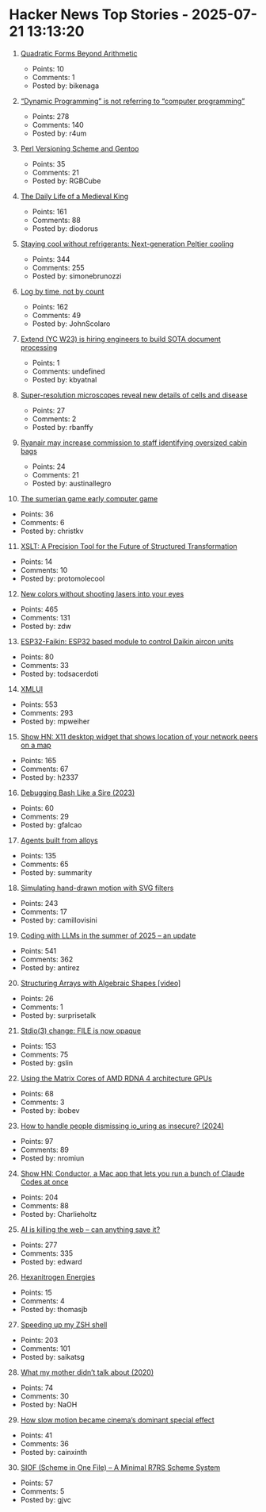 # Hacker News Top Stories - 2025-07-21 13:13:20

1. [Quadratic Forms Beyond Arithmetic](https://www.ams.org/journals/notices/202507/noti3192/noti3192.html)
   - Points: 10
   - Comments: 1
   - Posted by: bikenaga

2. [“Dynamic Programming” is not referring to “computer programming”](https://www.vidarholen.net/contents/blog/?p=1172)
   - Points: 278
   - Comments: 140
   - Posted by: r4um

3. [Perl Versioning Scheme and Gentoo](https://wiki.gentoo.org/wiki/Project:Perl/Version-Scheme)
   - Points: 35
   - Comments: 21
   - Posted by: RGBCube

4. [The Daily Life of a Medieval King](https://www.medievalists.net/2025/07/medieval-king-daily-life/)
   - Points: 161
   - Comments: 88
   - Posted by: diodorus

5. [Staying cool without refrigerants: Next-generation Peltier cooling](https://news.samsung.com/global/interview-staying-cool-without-refrigerants-how-samsung-is-pioneering-next-generation-peltier-cooling)
   - Points: 344
   - Comments: 255
   - Posted by: simonebrunozzi

6. [Log by time, not by count](https://johnscolaro.xyz/blog/log-by-time-not-by-count)
   - Points: 162
   - Comments: 49
   - Posted by: JohnScolaro

7. [Extend (YC W23) is hiring engineers to build SOTA document processing](https://jobs.ashbyhq.com/extend)
   - Points: 1
   - Comments: undefined
   - Posted by: kbyatnal

8. [Super-resolution microscopes reveal new details of cells and disease](https://knowablemagazine.org/content/article/technology/2025/super-resolution-microscopes-reveal-new-details-cells)
   - Points: 27
   - Comments: 2
   - Posted by: rbanffy

9. [Ryanair may increase commission to staff identifying oversized cabin bags](https://www.rte.ie/news/ireland/2025/0721/1524508-ryanair-baggage/)
   - Points: 24
   - Comments: 21
   - Posted by: austinallegro

10. [The sumerian game early computer game](https://spillhistorie.no/2025/07/10/the-sumerian-game-the-ancestor-of-modern-city-builders/)
   - Points: 36
   - Comments: 6
   - Posted by: christkv

11. [XSLT: A Precision Tool for the Future of Structured Transformation](https://www.xml.com/articles/2025/07/19/xslt-precision-tool-future-structured-transformation/)
   - Points: 14
   - Comments: 10
   - Posted by: protomolecool

12. [New colors without shooting lasers into your eyes](https://dynomight.net/colors/)
   - Points: 465
   - Comments: 131
   - Posted by: zdw

13. [ESP32-Faikin: ESP32 based module to control Daikin aircon units](https://github.com/revk/ESP32-Faikin)
   - Points: 80
   - Comments: 33
   - Posted by: todsacerdoti

14. [XMLUI](https://blog.jonudell.net/2025/07/18/introducing-xmlui/)
   - Points: 553
   - Comments: 293
   - Posted by: mpweiher

15. [Show HN: X11 desktop widget that shows location of your network peers on a map](https://github.com/h2337/connmap)
   - Points: 165
   - Comments: 67
   - Posted by: h2337

16. [Debugging Bash Like a Sire (2023)](https://blog.brujordet.no/post/bash/debugging_bash_like_a_sire/)
   - Points: 60
   - Comments: 29
   - Posted by: gfalcao

17. [Agents built from alloys](https://xbow.com/blog/alloy-agents/)
   - Points: 135
   - Comments: 65
   - Posted by: summarity

18. [Simulating hand-drawn motion with SVG filters](https://camillovisini.com/coding/simulating-hand-drawn-motion-with-svg-filters)
   - Points: 243
   - Comments: 17
   - Posted by: camillovisini

19. [Coding with LLMs in the summer of 2025 – an update](https://antirez.com/news/154)
   - Points: 541
   - Comments: 362
   - Posted by: antirez

20. [Structuring Arrays with Algebraic Shapes [video]](https://www.youtube.com/watch?v=3Lbs0pJ_OHI)
   - Points: 26
   - Comments: 1
   - Posted by: surprisetalk

21. [Stdio(3) change: FILE is now opaque](https://undeadly.org/cgi?action=article;sid=20250717103345)
   - Points: 153
   - Comments: 75
   - Posted by: gslin

22. [Using the Matrix Cores of AMD RDNA 4 architecture GPUs](https://gpuopen.com/learn/using_matrix_core_amd_rdna4/)
   - Points: 68
   - Comments: 3
   - Posted by: ibobev

23. [How to handle people dismissing io_uring as insecure? (2024)](https://github.com/axboe/liburing/discussions/1047)
   - Points: 97
   - Comments: 89
   - Posted by: nromiun

24. [Show HN: Conductor, a Mac app that lets you run a bunch of Claude Codes at once](https://conductor.build/)
   - Points: 204
   - Comments: 88
   - Posted by: Charlieholtz

25. [AI is killing the web – can anything save it?](https://www.economist.com/business/2025/07/14/ai-is-killing-the-web-can-anything-save-it)
   - Points: 277
   - Comments: 335
   - Posted by: edward

26. [Hexanitrogen Energies](https://www.science.org/content/blog-post/hexanitrogen-energies)
   - Points: 15
   - Comments: 4
   - Posted by: thomasjb

27. [Speeding up my ZSH shell](https://scottspence.com/posts/speeding-up-my-zsh-shell)
   - Points: 203
   - Comments: 101
   - Posted by: saikatsg

28. [What my mother didn’t talk about (2020)](https://www.buzzfeednews.com/article/karolinawaclawiak/what-my-mother-didnt-talk-about-karolina-waclawiak)
   - Points: 74
   - Comments: 30
   - Posted by: NaOH

29. [How slow motion became cinema’s dominant special effect](https://newrepublic.com/article/196262/slow-motion-became-cinema-dominant-special-effect-downtime)
   - Points: 41
   - Comments: 36
   - Posted by: cainxinth

30. [SIOF (Scheme in One File) – A Minimal R7RS Scheme System](https://github.com/false-schemers/siof)
   - Points: 57
   - Comments: 5
   - Posted by: gjvc

